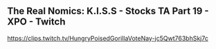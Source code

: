 ## The Real Nomics: K.I.S.S - Stocks TA Part 19 - XPO - Twitch

<https://clips.twitch.tv/HungryPoisedGorillaVoteNay-jc5Qwt763bhSkj7c>
